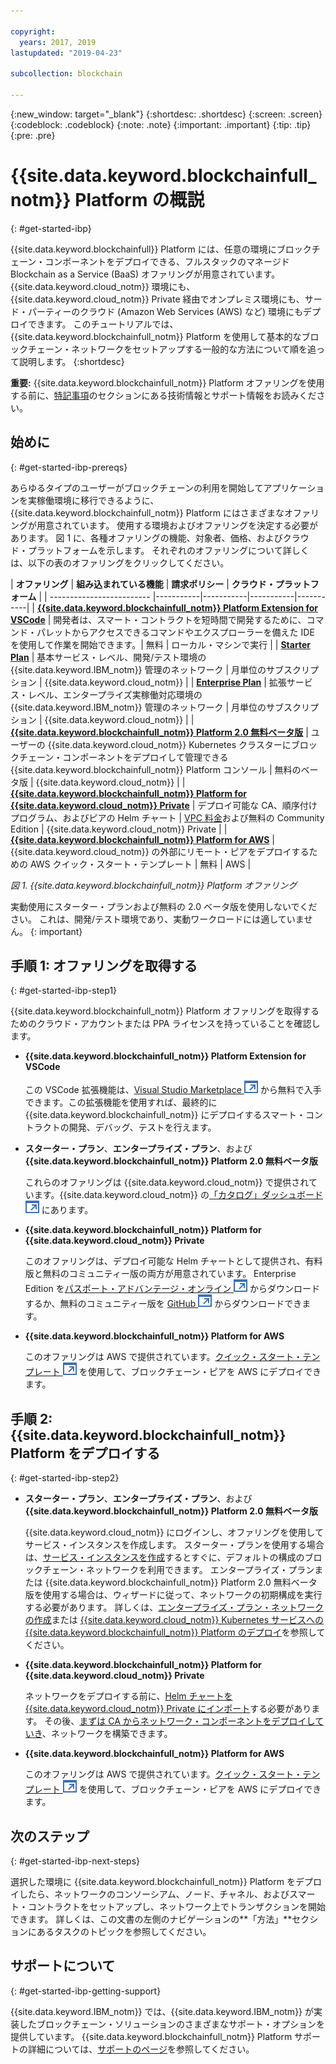 ```yaml
---

copyright:
  years: 2017, 2019
lastupdated: "2019-04-23"

subcollection: blockchain

---
```


{:new_window: target="_blank"}
{:shortdesc: .shortdesc}
{:screen: .screen}
{:codeblock: .codeblock}
{:note: .note}
{:important: .important}
{:tip: .tip}
{:pre: .pre}

# {{site.data.keyword.blockchainfull_notm}} Platform の概説
{: #get-started-ibp}

{{site.data.keyword.blockchainfull}} Platform には、任意の環境にブロックチェーン・コンポーネントをデプロイできる、フルスタックのマネージド Blockchain as a Service (BaaS) オファリングが用意されています。 {{site.data.keyword.cloud_notm}} 環境にも、{{site.data.keyword.cloud_notm}} Private 経由でオンプレミス環境にも、サード・パーティーのクラウド (Amazon Web Services (AWS) など) 環境にもデプロイできます。 このチュートリアルでは、{{site.data.keyword.blockchainfull_notm}} Platform を使用して基本的なブロックチェーン・ネットワークをセットアップする一般的な方法について順を追って説明します。
{:shortdesc}

**重要:** {{site.data.keyword.blockchainfull_notm}} Platform オファリングを使用する前に、[特記事項](/docs/services/blockchain/needtoknow.html#disclaimer)のセクションにある技術情報とサポート情報をお読みください。


## 始めに
{: #get-started-ibp-prereqs}

あらゆるタイプのユーザーがブロックチェーンの利用を開始してアプリケーションを実稼働環境に移行できるように、{{site.data.keyword.blockchainfull_notm}} Platform にはさまざまなオファリングが用意されています。 使用する環境およびオファリングを決定する必要があります。 図 1 に、各種オファリングの機能、対象者、価格、およびクラウド・プラットフォームを示します。 それぞれのオファリングについて詳しくは、以下の表のオファリングをクリックしてください。

| **オファリング** | **組み込まれている機能** | **請求ポリシー** | **クラウド・プラットフォーム** |
| ------------------------- |-----------|-----------|-----------|-----------|
| [**{{site.data.keyword.blockchainfull_notm}} Platform Extension for VSCode**](/docs/services/blockchain?topic=blockchain-develop-vscode#develop-vscode) | 開発者は、スマート・コントラクトを短時間で開発するために、コマンド・パレットからアクセスできるコマンドやエクスプローラーを備えた IDE を使用して作業を開始できます。| 無料 | ローカル・マシンで実行 |
| [**Starter Plan**](/docs/services/blockchain/starter_plan.html#starter-plan-about) | 基本サービス・レベル、開発/テスト環境の {{site.data.keyword.IBM_notm}} 管理のネットワーク | 月単位のサブスクリプション | {{site.data.keyword.cloud_notm}} |
| [**Enterprise Plan**](/docs/services/blockchain/enterprise_plan.html#enterprise-plan-about) | 拡張サービス・レベル、エンタープライズ実稼働対応環境の {{site.data.keyword.IBM_notm}} 管理のネットワーク | 月単位のサブスクリプション | {{site.data.keyword.cloud_notm}} |
| [**{{site.data.keyword.blockchainfull_notm}} Platform 2.0 無料ベータ版**](/docs/services/blockchain/howto/ibp-console.html#ibp-console-overview) | ユーザーの {{site.data.keyword.cloud_notm}} Kubernetes クラスターにブロックチェーン・コンポーネントをデプロイして管理できる {{site.data.keyword.blockchainfull_notm}} Platform コンソール | 無料のベータ版 | {{site.data.keyword.cloud_notm}} |
| [**{{site.data.keyword.blockchainfull_notm}} Platform for {{site.data.keyword.cloud_notm}} Private**](/docs/services/blockchain/ibp-for-icp-about.html#ibp-icp-about) | デプロイ可能な CA、順序付けプログラム、およびピアの Helm チャート | [VPC 料金](/docs/services/blockchain/ibp-for-icp-about.html#ibp-icp-about-pricing)および無料の Community Edition | {{site.data.keyword.cloud_notm}} Private |
| [**{{site.data.keyword.blockchainfull_notm}} Platform for AWS**](/docs/services/blockchain/howto/remote_peer.html#remote-peer-aws-about) | {{site.data.keyword.cloud_notm}} の外部にリモート・ピアをデプロイするための AWS クイック・スタート・テンプレート | 無料 | AWS |

*図 1. {{site.data.keyword.blockchainfull_notm}} Platform オファリング*

実動使用にスターター・プランおよび無料の 2.0 ベータ版を使用しないでください。 これは、開発/テスト環境であり、実動ワークロードには適していません。
{: important}

## 手順 1: オファリングを取得する
{: #get-started-ibp-step1}

{{site.data.keyword.blockchainfull_notm}} Platform オファリングを取得するためのクラウド・アカウントまたは PPA ライセンスを持っていることを確認します。

* **{{site.data.keyword.blockchainfull_notm}} Platform Extension for VSCode**

  この VSCode 拡張機能は、[Visual Studio Marketplace ![外部リンク・アイコン](images/external_link.svg "外部リンク・アイコン")](https://marketplace.visualstudio.com/items?itemName=IBMBlockchain.ibm-blockchain-platform "{{site.data.keyword.blockchainfull_notm}} Platform Extension for VSCode") から無料で入手できます。この拡張機能を使用すれば、最終的に {{site.data.keyword.blockchainfull_notm}} にデプロイするスマート・コントラクトの開発、デバッグ、テストを行えます。

* **スターター・プラン**、**エンタープライズ・プラン**、および **{{site.data.keyword.blockchainfull_notm}} Platform 2.0 無料ベータ版**

  これらのオファリングは {{site.data.keyword.cloud_notm}} で提供されています。{{site.data.keyword.cloud_notm}} の[「カタログ」ダッシュボード ![外部リンク・アイコン](images/external_link.svg "外部リンク・アイコン")](https://cloud.ibm.com/catalog "カタログ") にあります。

* **{{site.data.keyword.blockchainfull_notm}} Platform for {{site.data.keyword.cloud_notm}} Private**

  このオファリングは、デプロイ可能な Helm チャートとして提供され、有料版と無料のコミュニティー版の両方が用意されています。 Enterprise Edition を[パスポート・アドバンテージ・オンライン ![外部リンク・アイコン](images/external_link.svg "外部リンク・アイコン")](https://www.ibm.com/software/passportadvantage/pao_customer.html) からダウンロードするか、無料のコミュニティー版を [GitHub ![外部リンク・アイコン](images/external_link.svg "外部リンク・アイコン")](https://github.com/IBM/charts/blob/master/repo/stable/ibm-blockchain-platform-dev-1.0.2.tgz) からダウンロードできます。

* **{{site.data.keyword.blockchainfull_notm}} Platform for AWS**

  このオファリングは AWS で提供されています。[クイック・スタート・テンプレート ![外部リンク・アイコン](images/external_link.svg "外部リンク・アイコン")](https://aws.amazon.com/quickstart/architecture/ibm-blockchain-platform/) を使用して、ブロックチェーン・ピアを AWS にデプロイできます。

## 手順 2: {{site.data.keyword.blockchainfull_notm}} Platform をデプロイする
{: #get-started-ibp-step2}

* **スターター・プラン**、**エンタープライズ・プラン**、および **{{site.data.keyword.blockchainfull_notm}} Platform 2.0 無料ベータ版**

  {{site.data.keyword.cloud_notm}} にログインし、オファリングを使用してサービス・インスタンスを作成します。 スターター・プランを使用する場合は、[サービス・インスタンスを作成](/docs/services/blockchain/get_start_starter_plan.html#getting-started-with-starter-plan)するとすぐに、デフォルトの構成のブロックチェーン・ネットワークを利用できます。 エンタープライズ・プランまたは {{site.data.keyword.blockchainfull_notm}} Platform 2.0 無料ベータ版を使用する場合は、ウィザードに従って、ネットワークの初期構成を実行する必要があります。 詳しくは、[エンタープライズ・プラン・ネットワークの作成](/docs/services/blockchain/get_start.html#getting-started-with-enterprise-plan-create-network)または [{{site.data.keyword.cloud_notm}} Kubernetes サービスへの {{site.data.keyword.blockchainfull_notm}} Platform のデプロイ](/docs/services/blockchain/howto/ibp-v2-deploy-iks.html#ibp-v2-deploy-iks)を参照してください。

* **{{site.data.keyword.blockchainfull_notm}} Platform for {{site.data.keyword.cloud_notm}} Private**

  ネットワークをデプロイする前に、[Helm チャートを {{site.data.keyword.cloud_notm}} Private にインポート](/docs/services/blockchain/howto/helm_install_icp.html#helm-install)する必要があります。 その後、[まずは CA からネットワーク・コンポーネントをデプロイしていき](/docs/services/blockchain/ibp_for_icp_deployment_guide.html#step-three-set-up-your-cas)、ネットワークを構築できます。

* **{{site.data.keyword.blockchainfull_notm}} Platform for AWS**

  このオファリングは AWS で提供されています。[クイック・スタート・テンプレート ![外部リンク・アイコン](images/external_link.svg "外部リンク・アイコン")](https://aws.amazon.com/quickstart/architecture/ibm-blockchain-platform/) を使用して、ブロックチェーン・ピアを AWS にデプロイできます。

## 次のステップ
{: #get-started-ibp-next-steps}

選択した環境に {{site.data.keyword.blockchainfull_notm}} Platform をデプロイしたら、ネットワークのコンソーシアム、ノード、チャネル、およびスマート・コントラクトをセットアップし、ネットワーク上でトランザクションを開始できます。 詳しくは、この文書の左側のナビゲーションの**「方法」**セクションにあるタスクのトピックを参照してください。

## サポートについて
{: #get-started-ibp-getting-support}

{{site.data.keyword.IBM_notm}} では、{{site.data.keyword.IBM_notm}} が実装したブロックチェーン・ソリューションのさまざまなサポート・オプションを提供しています。 {{site.data.keyword.blockchainfull_notm}} Platform サポートの詳細については、[サポートのページ](/docs/services/blockchain/ibmblockchain_support.html#blockchain-support)を参照してください。
